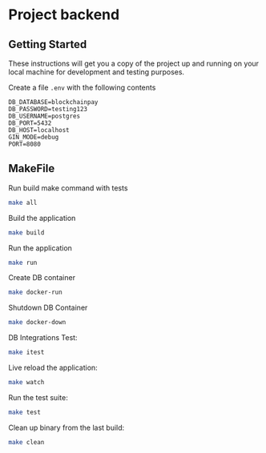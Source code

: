 # Project backend

## Getting Started

These instructions will get you a copy of the project up and running on your local machine for development and testing purposes.

Create a file `.env` with the following contents
```
DB_DATABASE=blockchainpay
DB_PASSWORD=testing123
DB_USERNAME=postgres
DB_PORT=5432
DB_HOST=localhost
GIN_MODE=debug
PORT=8080
```

## MakeFile

Run build make command with tests
```bash
make all
```

Build the application
```bash
make build
```

Run the application
```bash
make run
```
Create DB container
```bash
make docker-run
```

Shutdown DB Container
```bash
make docker-down
```

DB Integrations Test:
```bash
make itest
```

Live reload the application:
```bash
make watch
```

Run the test suite:
```bash
make test
```

Clean up binary from the last build:
```bash
make clean
```
